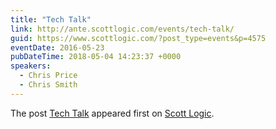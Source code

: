 ```yaml
---
title: "Tech Talk"
link: http://ante.scottlogic.com/events/tech-talk/
guid: https://www.scottlogic.com/?post_type=events&p=4575
eventDate: 2016-05-23
pubDateTime: 2018-05-04 14:23:37 +0000
speakers:
  - Chris Price
  - Chris Smith
---
```


<p>The post <a rel="nofollow" href="http://ante.scottlogic.com/events/tech-talk/">Tech Talk</a> appeared first on <a rel="nofollow" href="http://ante.scottlogic.com">Scott Logic</a>.</p>